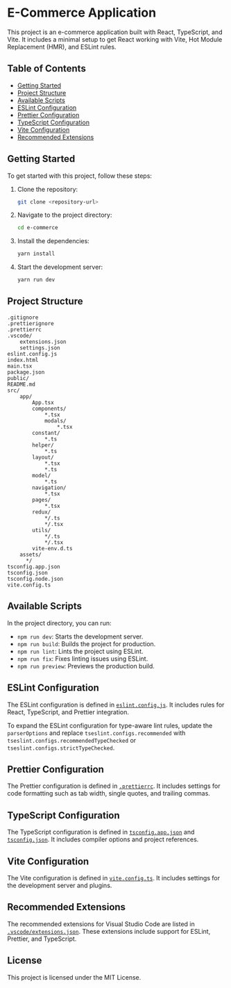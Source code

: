 # E-Commerce Application

This project is an e-commerce application built with React, TypeScript, and Vite. It includes a minimal setup to get React working with Vite, Hot Module Replacement (HMR), and ESLint rules.

## Table of Contents

- [Getting Started](#getting-started)
- [Project Structure](#project-structure)
- [Available Scripts](#available-scripts)
- [ESLint Configuration](#eslint-configuration)
- [Prettier Configuration](#prettier-configuration)
- [TypeScript Configuration](#typescript-configuration)
- [Vite Configuration](#vite-configuration)
- [Recommended Extensions](#recommended-extensions)

## Getting Started

To get started with this project, follow these steps:

1. Clone the repository:
   ```sh
   git clone <repository-url>
   ```
2. Navigate to the project directory:
   ```sh
   cd e-commerce
   ```
3. Install the dependencies:
   ```sh
   yarn install
   ```
4. Start the development server:
   ```sh
   yarn run dev
   ```

## Project Structure

```plaintext
.gitignore
.prettierignore
.prettierrc
.vscode/
    extensions.json
    settings.json
eslint.config.js
index.html
main.tsx
package.json
public/
README.md
src/
    app/
        App.tsx
        components/
            *.tsx
            modals/
                *.tsx
        constant/
            *.ts
        helper/
            *.ts
        layout/
            *.tsx
            *.ts
        model/
            *.ts
        navigation/
            *.tsx
        pages/
            *.tsx
        redux/
            */.ts
            */.tsx
        utils/
            */.ts
            */.tsx
        vite-env.d.ts
    assets/
      */
tsconfig.app.json
tsconfig.json
tsconfig.node.json
vite.config.ts
```

## Available Scripts

In the project directory, you can run:

- `npm run dev`: Starts the development server.
- `npm run build`: Builds the project for production.
- `npm run lint`: Lints the project using ESLint.
- `npm run fix`: Fixes linting issues using ESLint.
- `npm run preview`: Previews the production build.

## ESLint Configuration

The ESLint configuration is defined in [`eslint.config.js`](./eslint.config.js). It includes rules for React, TypeScript, and Prettier integration.

To expand the ESLint configuration for type-aware lint rules, update the `parserOptions` and replace `tseslint.configs.recommended` with `tseslint.configs.recommendedTypeChecked` or `tseslint.configs.strictTypeChecked`.

## Prettier Configuration

The Prettier configuration is defined in [`.prettierrc`](./.prettierrc). It includes settings for code formatting such as tab width, single quotes, and trailing commas.

## TypeScript Configuration

The TypeScript configuration is defined in [`tsconfig.app.json`](./tsconfig.app.json) and [`tsconfig.json`](./tsconfig.json). It includes compiler options and project references.

## Vite Configuration

The Vite configuration is defined in [`vite.config.ts`](./vite.config.ts). It includes settings for the development server and plugins.

## Recommended Extensions

The recommended extensions for Visual Studio Code are listed in [`.vscode/extensions.json`](./.vscode/extensions.json). These extensions include support for ESLint, Prettier, and TypeScript.

## License

This project is licensed under the MIT License.
